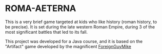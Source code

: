 # ROMA-AETERNA

This is a very brief game targeted at kids who like history (roman history, to be precise). It is set during the late western Roman Empire, 
during 3 of the most significant battles that led to its fall.

This project was developed for a Java course, and it is based on the "Artifact" game developed by the magnificent [ForeignGuyMike](https://github.com/foreignguymike)
